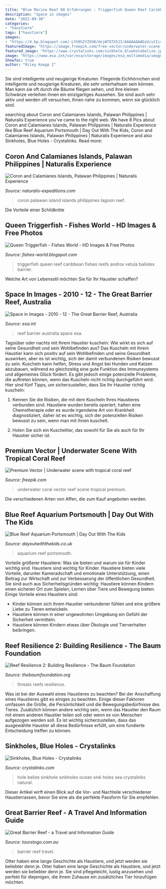 ```yaml
---
title: "Blue Marine Reef 60 Erfahrungen : Triggerfish Queen Reef Caribbean Fishes Reefs Andros Vetula Balistes Barrier"
description: "Space in images"
date: "2022-09-30"
categories:
- "haustiere"
tags: ["haustiere"]
images:
- "https://4.bp.blogspot.com/-LYV6h2YZXU0/UojWTO7X5JI/AAAAAAAADzU/utIiva5Ei1E/s1600/Queen_Triggerfish_2.jpg"
featuredImage: "https://image.freepik.com/free-vector/underwater-scene-with-tropical-coral-reef_43633-2809.jpg"
featured_image: "https://www.crystalinks.com/sinkhole_blueholebelize.jpg"
image: "https://www.esa.int/var/esa/storage/images/esa_multimedia/images/2010/12/the_great_barrier_reef_australia/10156708-2-eng-GB/The_Great_Barrier_Reef_Australia.jpg"
ShowToc: true
author: "Riley Koepp I"
---
```



Sie sind intelligente und neugierige Kreaturen.
Fliegende Eichhörnchen sind intelligente und neugierige Kreaturen, die sehr unterhaltsam sein können. Man kann sie oft durch die Bäume fliegen sehen, und ihre kleinen Schwänze verleihen ihnen ein einzigartiges Aussehen. Sie sind auch sehr aktiv und werden oft versuchen, Ihnen nahe zu kommen, wenn sie glücklich sind.

	

		
searching about Coron and Calamianes Islands, Palawan Philippines | Naturalis Experience you've came to the right web. We have 8 Pics about Coron and Calamianes Islands, Palawan Philippines | Naturalis Experience like Blue Reef Aquarium Portsmouth | Day Out With The Kids, Coron and Calamianes Islands, Palawan Philippines | Naturalis Experience and also Sinkholes, Blue Holes - Crystalinks. Read more:
		
    
## Coron And Calamianes Islands, Palawan Philippines | Naturalis Experience

<img loading=lazy src="https://naturalis-expeditions.com/wp-content/uploads/2018/10/Coron-Palawan-4.jpg" onerror="this.onerror=null;this.src='https://tse2.mm.bing.net/th?id=OIP.23TcqGe9qwj3QtyjbwNfgAHaFO&amp;pid=15.1';" alt="Coron and Calamianes Islands, Palawan Philippines | Naturalis Experience">

_Source: naturalis-expeditions.com_

>coron palawan island islands philippines lagoon reef. 

	

Die Vorteile einer Schildkröte

    
## Queen Triggerfish - Fishes World - HD Images &amp; Free Photos

<img loading=lazy src="https://4.bp.blogspot.com/-LYV6h2YZXU0/UojWTO7X5JI/AAAAAAAADzU/utIiva5Ei1E/s1600/Queen_Triggerfish_2.jpg" onerror="this.onerror=null;this.src='https://tse3.mm.bing.net/th?id=OIP.VcgMLxCJaT1b3vpCTt_z1gHaFh&amp;pid=15.1';" alt="Queen Triggerfish - Fishes World - HD Images &amp; Free Photos">

_Source: fishes-world.blogspot.com_

>triggerfish queen reef caribbean fishes reefs andros vetula balistes barrier. 

	

Welche Art von Lebensstil möchten Sie für Ihr Haustier schaffen?

    
## Space In Images - 2010 - 12 - The Great Barrier Reef, Australia

<img loading=lazy src="https://www.esa.int/var/esa/storage/images/esa_multimedia/images/2010/12/the_great_barrier_reef_australia/10156708-2-eng-GB/The_Great_Barrier_Reef_Australia.jpg" onerror="this.onerror=null;this.src='https://tse3.mm.bing.net/th?id=OIP.QeKGx9NVP0cYuJ1W8rYtuwHaGo&amp;pid=15.1';" alt="Space in Images - 2010 - 12 - The Great Barrier Reef, Australia">

_Source: esa.int_

>reef barrier australia space esa. 

	

Tagsüber oder nachts mit Ihrem Haustier kuscheln: Wie wirkt es sich auf seine Gesundheit und sein Wohlbefinden aus?
Das Kuscheln mit Ihrem Haustier kann sich positiv auf sein Wohlbefinden und seine Gesundheit auswirken, aber es ist wichtig, sich der damit verbundenen Risiken bewusst zu sein. Kuscheln kann helfen, Stress und Angst bei Hunden und Katzen abzubauen, während es gleichzeitig eine gute Funktion des Immunsystems und allgemeines Glück fördert. Es gibt jedoch einige potenzielle Probleme, die auftreten können, wenn das Kuscheln nicht richtig durchgeführt wird. Hier sind fünf Tipps, um sicherzustellen, dass Sie Ihr Haustier richtig kuscheln:
1) Kennen Sie die Risiken, die mit dem Kuscheln Ihres Haustieres verbunden sind. Haustiere wurden bereits operiert, hatten eine Chemotherapie oder es wurde irgendeine Art von Krankheit diagnostiziert, daher ist es wichtig, sich der potenziellen Risiken bewusst zu sein, wenn man mit ihnen kuschelt.

2) Holen Sie sich ein Kuscheltier, das sowohl für Sie als auch für Ihr Haustier sicher ist.

    
## Premium Vector | Underwater Scene With Tropical Coral Reef

<img loading=lazy src="https://image.freepik.com/free-vector/underwater-scene-with-tropical-coral-reef_43633-2809.jpg" onerror="this.onerror=null;this.src='https://tse4.mm.bing.net/th?id=OIP.Y0-IT-2bk-D9qAQn4pzonwHaFv&amp;pid=15.1';" alt="Premium Vector | Underwater scene with tropical coral reef">

_Source: freepik.com_

>underwater coral vector reef scene tropical premium. 

	

Die verschiedenen Arten von Affen, die zum Kauf angeboten werden.

    
## Blue Reef Aquarium Portsmouth | Day Out With The Kids

<img loading=lazy src="https://res.dayoutwiththekids.co.uk/image/upload/w_1200,q_75,c_fill/v1594047026/attractions/b/blue-reef-aquarium-portsmouth-215eac9a/blue-reef-portsmouth.jpg" onerror="this.onerror=null;this.src='https://tse1.mm.bing.net/th?id=OIP.Rrd9KCjxU6UGQVdXOEgdngHaHB&amp;pid=15.1';" alt="Blue Reef Aquarium Portsmouth | Day Out With The Kids">

_Source: dayoutwiththekids.co.uk_

>aquarium reef portsmouth. 

	

Vorteile größerer Haustiere: Was sie bieten und warum sie für Kinder wichtig sind.
Haustiere sind wichtig für Kinder. Haustiere bieten viele Vorteile, darunter Kameradschaft und emotionale Unterstützung, einen Beitrag zur Wirtschaft und zur Verbesserung der öffentlichen Gesundheit. Sie sind auch aus Sicherheitsgründen wichtig: Haustiere können Kindern einen sicheren Ort zum Spielen, Lernen über Tiere und Bewegung bieten. Einige Vorteile eines Haustiers sind:
- Kinder können sich ihrem Haustier verbundener fühlen und eine größere Liebe zu Tieren entwickeln.
- Haustiere können in einer ungewohnten Umgebung ein Gefühl der Sicherheit vermitteln.
- Haustiere können Kindern etwas über Ökologie und Tierverhalten beibringen.

    
## Reef Resilience 2: Building Resilience - The Baum Foundation

<img loading=lazy src="https://thebaumfoundation.org/wp-content/uploads/Reef-diagram.jpg" onerror="this.onerror=null;this.src='https://tse3.mm.bing.net/th?id=OIP.kybu7kpyLljKA_rOZLQUWAHaC_&amp;pid=15.1';" alt="Reef Resilience 2: Building Resilience - The Baum Foundation">

_Source: thebaumfoundation.org_

>threats reefs resilience. 

	

Was ist bei der Auswahl eines Haustieres zu beachten?
Bei der Anschaffung eines Haustieres gibt es einiges zu beachten. Einige dieser Faktoren umfassen die Größe, die Persönlichkeit und die Bewegungsbedürfnisse des Tieres. Zusätzlich können andere wichtig sein, wenn das Haustier den Raum mit einem anderen Haustier teilen soll oder wenn es von Menschen aufgezogen werden soll. Es ist wichtig sicherzustellen, dass das ausgewählte Haustier all diese Bedürfnisse erfüllt, um eine fundierte Entscheidung treffen zu können.

    
## Sinkholes, Blue Holes - Crystalinks

<img loading=lazy src="https://www.crystalinks.com/sinkhole_blueholebelize.jpg" onerror="this.onerror=null;this.src='https://tse2.mm.bing.net/th?id=OIP.JeGh56o3LSOvDtboiSCnLQHaFs&amp;pid=15.1';" alt="Sinkholes, Blue Holes - Crystalinks">

_Source: crystalinks.com_

>hole belize sinkhole sinkholes ocean sink holes sea crystalinks natural. 

	

Dieser Artikel wirft einen Blick auf die Vor- und Nachteile verschiedener Haustierrassen, bevor Sie eine als die perfekte Passform für Sie empfehlen.

    
## Great Barrier Reef - A Travel And Information Guide

<img loading=lazy src="https://www.tourstogo.com.au/things-to-do/wp-content/uploads/2018/12/great_Barrier_reef_feature.jpg" onerror="this.onerror=null;this.src='https://tse4.mm.bing.net/th?id=OIP.ZZOAYRzcvGhC0zCREzQIcQHaFj&amp;pid=15.1';" alt="Great Barrier Reef - a Travel and Information Guide">

_Source: tourstogo.com.au_

>barrier reef travel. 

	

Otter haben eine lange Geschichte als Haustiere, und jetzt werden sie beliebter denn je.
Otter haben eine lange Geschichte als Haustiere, und jetzt werden sie beliebter denn je. Sie sind pflegeleicht, lustig anzusehen und perfekt für diejenigen, die ihrem Zuhause ein zusätzliches Tier hinzufügen möchten.

